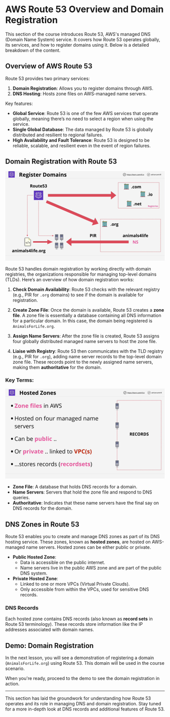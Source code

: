 # AWS Route 53 Overview and Domain Registration

This section of the course introduces Route 53, AWS's managed DNS (Domain Name System) service. It covers how Route 53 operates globally, its services, and how to register domains using it. Below is a detailed breakdown of the content.

## Overview of AWS Route 53

Route 53 provides two primary services:

1. **Domain Registration**: Allows you to register domains through AWS.
2. **DNS Hosting**: Hosts zone files on AWS-managed name servers.

Key features:

- **Global Service**: Route 53 is one of the few AWS services that operate globally, meaning there’s no need to select a region when using the service.
- **Single Global Database**: The data managed by Route 53 is globally distributed and resilient to regional failures.
- **High Availability and Fault Tolerance**: Route 53 is designed to be reliable, scalable, and resilient even in the event of region failures.

## Domain Registration with Route 53

![alt text](./Images/image-31.png)

Route 53 handles domain registration by working directly with domain registries, the organizations responsible for managing top-level domains (TLDs). Here’s an overview of how domain registration works:

1. **Check Domain Availability**: Route 53 checks with the relevant registry (e.g., PIR for `.org` domains) to see if the domain is available for registration.
2. **Create Zone File**: Once the domain is available, Route 53 creates a **zone file**. A zone file is essentially a database containing all DNS information for a particular domain. In this case, the domain being registered is `AnimalsForLife.org`.

3. **Assign Name Servers**: After the zone file is created, Route 53 assigns four globally distributed managed name servers to host the zone file.

4. **Liaise with Registry**: Route 53 then communicates with the TLD registry (e.g., PIR for `.org`), adding name server records to the top-level domain zone file. These records point to the newly assigned name servers, making them **authoritative** for the domain.

### Key Terms:

![alt text](./Images/image-32.png)

- **Zone File**: A database that holds DNS records for a domain.
- **Name Servers**: Servers that hold the zone file and respond to DNS queries.
- **Authoritative**: Indicates that these name servers have the final say on DNS records for the domain.

## DNS Zones in Route 53

Route 53 enables you to create and manage DNS zones as part of its DNS hosting service. These zones, known as **hosted zones**, are hosted on AWS-managed name servers. Hosted zones can be either public or private.

- **Public Hosted Zone**:
  - Data is accessible on the public internet.
  - Name servers live in the public AWS zone and are part of the public DNS system.
- **Private Hosted Zone**:
  - Linked to one or more VPCs (Virtual Private Clouds).
  - Only accessible from within the VPCs, used for sensitive DNS records.

### DNS Records

Each hosted zone contains DNS records (also known as **record sets** in Route 53 terminology). These records store information like the IP addresses associated with domain names.

## Demo: Domain Registration

In the next lesson, you will see a demonstration of registering a domain (`AnimalsForLife.org`) using Route 53. This domain will be used in the course scenario.

When you're ready, proceed to the demo to see the domain registration in action.

---

This section has laid the groundwork for understanding how Route 53 operates and its role in managing DNS and domain registration. Stay tuned for a more in-depth look at DNS records and additional features of Route 53.
